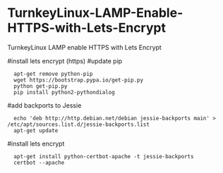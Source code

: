 # TurnkeyLinux-LAMP-Enable-HTTPS-with-Lets-Encrypt
TurnkeyLinux LAMP enable HTTPS with Lets Encrypt

#install lets encrypt (https)
#update pip

```
  apt-get remove python-pip
  wget https://bootstrap.pypa.io/get-pip.py
  python get-pip.py
  pip install python2-pythondialog
```



#add backports to Jessie
```
  echo 'deb http://http.debian.net/debian jessie-backports main' > /etc/apt/sources.list.d/jessie-backports.list
  apt-get update
```


#install lets encrypt
```
  apt-get install python-certbot-apache -t jessie-backports
  certbot --apache
```
